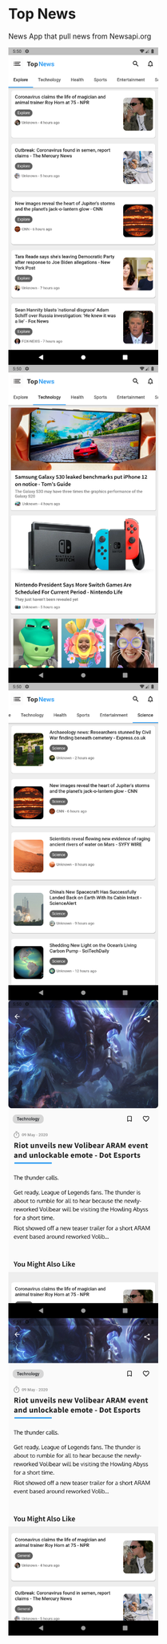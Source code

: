 # Top News

News App that pull news from Newsapi.org

<img src="https://github.com/banhawchun/Images/blob/master/Top_News/Top_news1.png" align="left" width="300"><img src="https://github.com/banhawchun/Images/blob/master/Top_News/Top_news2.png" align="left" width="300"><img src="https://github.com/banhawchun/Images/blob/master/Top_News/Top_news3.png" align="left" width="300"><img src="https://github.com/banhawchun/Images/blob/master/Top_News/Top_news_detail1.png" align="left" width="300"><img src="https://github.com/banhawchun/Images/blob/master/Top_News/Top_news_detail2.png" align="left" width="300">
